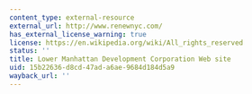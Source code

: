 ```yaml
---
content_type: external-resource
external_url: http://www.renewnyc.com/
has_external_license_warning: true
license: https://en.wikipedia.org/wiki/All_rights_reserved
status: ''
title: Lower Manhattan Development Corporation Web site
uid: 15b22636-d8cd-47ad-a6ae-9684d184d5a9
wayback_url: ''
---
```

